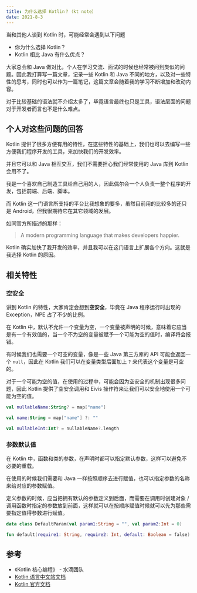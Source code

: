 ```yaml
---
title: 为什么选择 Kotlin？（kt note）
date: 2021-8-3
---
```


当和其他人谈到 Kotlin 时，可能经常会遇到以下问题

- 你为什么选择 Kotlin？
- Kotlin 相比 Java 有什么优点？

大家总会和 Java 做对比，个人在学习交流、面试的时候也经常被问到类似的问题。因此我打算写一篇文章，记录一些 Kotlin 和 Java 不同的地方，以及对一些特性的思考，同时也可以作为一篇笔记，这篇文章会随着我的学习不断增加和改动内容。

对于比较基础的语法就不介绍太多了，毕竟语言最终也只是工具，语法层面的问题对于开发者而言也不是什么难点。

## 个人对这些问题的回答

Kotlin 提供了很多方便有用的特性，在这些特性的基础上，我们也可以去编写一些方便我们程序开发的工具，来加快我们的开发效率。

并且它可以和 Java 相互交互，我们不需要担心我们经常使用的 Java 库到 Kotlin 会用不了。

我是一个喜欢自己制造工具给自己用的人，因此偶尔会一个人负责一整个程序的开发，包括前端、后端、脚本。

而 Kotlin 这一门语言所支持的平台比我想象的要多，虽然目前用的比较多的还只是 Android，但我很期待它在其它领域的发展。

如同官方所描述的那样：

> A modern programming language that makes developers happier.

Kotlin 确实加快了我开发的效率，并且我可以在这门语言上扩展各个方向。这就是我选择 Kotlin 的原因。

<!-- more -->

## 相关特性

### 空安全

讲到 Kotlin 的特性，大家肯定会想到**空安全**，毕竟在 Java 程序运行时出现的 Exception，NPE 占了不少的比例。

在 Kotlin 中，默认不允许一个变量为空，一个变量被声明的时候，意味着它应当是有一个有效值的，当一个不为空的变量被赋予一个可能为空的值时，编译将会报错。

有时候我们也需要一个可空的变量，像是一些 Java 第三方库的 API 可能会返回一个 `null`，因此在 Kotlin 我们可以在变量类型后面加上 `?` 来代表这个变量是可空的。

对于一个可能为空的值，在使用的过程中，可能会因为空安全的机制出现很多问题，因此 Kotlin 提供了空安全调用和 Eivis 操作符来让我们可以安全地使用一个可能为空的值。

```Kotlin
val nullableName:String? = map["name"]

val name:String = map["name"] ?: ""

val nullableInt:Int? = nullableName?.length
```

### 参数默认值

在 Kotlin 中，函数和类的参数，在声明时都可以指定默认参数，这样可以避免不必要的重载。

在使用的时候我们需要和 Java 一样按照顺序去进行赋值，也可以指定参数的名称来给对应的参数赋值。

定义参数的时候，应当把拥有默认的参数定义到后面，而需要在调用时创建对象 / 调用函数时指定的参数放到前面，这样就可以在按顺序赋值时候就可以先为那些需要指定值得参数进行赋值。

```Kotlin
data class DefaultParam(val param1:String = "", val param2:Int = 0)

fun default(require1: String, require2: Int, default: Boolean = false)
```

## 参考

- 《Kotlin 核心编程》 - 水滴团队
- [Kotlin 语言中文站文档](https://www.kotlincn.net/docs/reference/)
- [Kotlin 官方文档](https://kotlinlang.org/docs/home.html)
